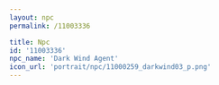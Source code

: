 ```yaml
---
layout: npc
permalink: /11003336

title: Npc
id: '11003336'
npc_name: 'Dark Wind Agent'
icon_url: 'portrait/npc/11000259_darkwind03_p.png'
---
```

